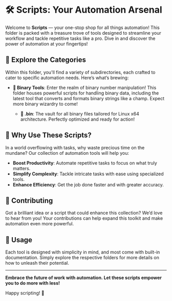 # 🛠️ Scripts: Your Automation Arsenal

Welcome to **Scripts** — your one-stop shop for all things automation! This folder is packed with a treasure trove of tools designed to streamline your workflow and tackle repetitive tasks like a pro. Dive in and discover the power of automation at your fingertips!

## 🚀 Explore the Categories

Within this folder, you'll find a variety of subdirectories, each crafted to cater to specific automation needs. Here’s what’s brewing:

- **🔢 Binary Tools**: Enter the realm of binary number manipulation! This folder houses powerful scripts for handling binary data, including the latest tool that converts and formats binary strings like a champ. Expect more binary wizardry to come!

  - **📂 .bin**: The vault for all binary files tailored for Linux x64 architecture. Perfectly optimized and ready for action!

## 🌟 Why Use These Scripts?

In a world overflowing with tasks, why waste precious time on the mundane? Our collection of automation tools will help you:

- **Boost Productivity**: Automate repetitive tasks to focus on what truly matters.
- **Simplify Complexity**: Tackle intricate tasks with ease using specialized tools.
- **Enhance Efficiency**: Get the job done faster and with greater accuracy.

## 🤝 Contributing

Got a brilliant idea or a script that could enhance this collection? We’d love to hear from you! Your contributions can help expand this toolkit and make automation even more powerful.

## 📝 Usage

Each tool is designed with simplicity in mind, and most come with built-in documentation. Simply explore the respective folders for more details on how to unleash their potential.

---

**Embrace the future of work with automation. Let these scripts empower you to do more with less!**

Happy scripting! 🚀

